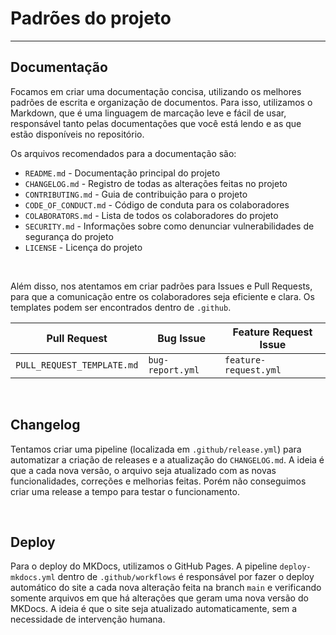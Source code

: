 # Padrões do projeto

---

## Documentação

Focamos em criar uma documentação concisa, utilizando os melhores padrões de escrita e organização de documentos. Para isso, utilizamos o Markdown, que é uma linguagem de marcação leve e fácil de usar, responsável tanto pelas documentações que você está lendo e as que estão disponíveis no repositório.

Os arquivos recomendados para a documentação são:

- `README.md`           - Documentação principal do projeto
- `CHANGELOG.md`        - Registro de todas as alterações feitas no projeto
- `CONTRIBUTING.md`     - Guia de contribuição para o projeto
- `CODE_OF_CONDUCT.md`  - Código de conduta para os colaboradores
- `COLABORATORS.md`     - Lista de todos os colaboradores do projeto
- `SECURITY.md`         - Informações sobre como denunciar vulnerabilidades de segurança do projeto
- `LICENSE`             - Licença do projeto

<br>

Além disso, nos atentamos em criar padrões para Issues e Pull Requests, para que a comunicação entre os colaboradores seja eficiente e clara. Os templates podem ser encontrados dentro de `.github`.


| Pull Request              | Bug Issue            | Feature Request Issue |
|---------------------------|----------------------|-----------------------|
|`PULL_REQUEST_TEMPLATE.md` | `bug-report.yml`     | `feature-request.yml` |	  

<br>

## Changelog

Tentamos criar uma pipeline (localizada em `.github/release.yml`) para automatizar a criação de releases e a atualização do `CHANGELOG.md`. A ideia é que a cada nova versão, o arquivo seja atualizado com as novas funcionalidades, correções e melhorias feitas. Porém não conseguimos criar uma release a tempo para testar o funcionamento.

<br>

## Deploy

Para o deploy do MKDocs, utilizamos o GitHub Pages. A pipeline `deploy-mkdocs.yml` dentro de `.github/workflows` é responsável por fazer o deploy automático do site a cada nova alteração feita na branch `main` e verificando somente arquivos em que há alterações que geram uma nova versão do MKDocs. A ideia é que o site seja atualizado automaticamente, sem a necessidade de intervenção humana.